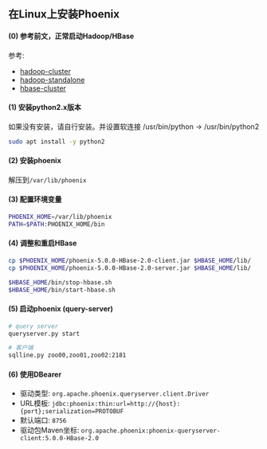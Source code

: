 ## 在Linux上安装Phoenix

#### (0) 参考前文，正常启动Hadoop/HBase

参考:

* [hadoop-cluster](01-install-hadoop-on-linux-cluster.md)
* [hadoop-standalone](02-install-zookeeper-on-linux-standalone.md)
* [hbase-cluster](09-install-hbase-on-linux.md)

#### (1) 安装python2.x版本

如果没有安装，请自行安装。并设置软连接 /usr/bin/python -> /usr/bin/python2

```bash
sudo apt install -y python2
```

#### (2) 安装phoenix

解压到`/var/lib/phoenix`

#### (3) 配置环境变量

```bash
PHOENIX_HOME=/var/lib/phoenix
PATH=$PATH:PHOENIX_HOME/bin
```

#### (4) 调整和重启HBase

```bash
cp $PHOENIX_HOME/phoenix-5.0.0-HBase-2.0-client.jar $HBASE_HOME/lib/
cp $PHOENIX_HOME/phoenix-5.0.0-HBase-2.0-server.jar $HBASE_HOME/lib/
```

```bash
$HBASE_HOME/bin/stop-hbase.sh
$HBASE_HOME/bin/start-hbase.sh
```

#### (5) 启动phoenix (query-server)

```bash
# query server
queryserver.py start

# 客户端
sqlline.py zoo00,zoo01,zoo02:2181
```

#### (6) 使用DBearer

* 驱动类型: `org.apache.phoenix.queryserver.client.Driver`
* URL模板: `jdbc:phoenix:thin:url=http://{host}:{port};serialization=PROTOBUF`
* 默认端口: `8756`
* 驱动包Maven坐标: `org.apache.phoenix:phoenix-queryserver-client:5.0.0-HBase-2.0`
